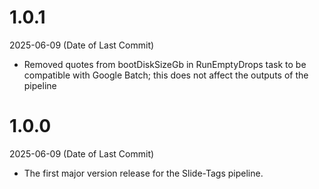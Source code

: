 # 1.0.1

2025-06-09 (Date of Last Commit)

* Removed quotes from bootDiskSizeGb in RunEmptyDrops task to be compatible with Google Batch; this does not affect the outputs of the pipeline

# 1.0.0
2025-06-09 (Date of Last Commit)

* The first major version release for the Slide-Tags pipeline.